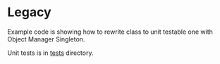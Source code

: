 Legacy
======

Example code is showing how to rewrite class to unit testable one with Object Manager Singleton.

Unit tests is in [tests](../../../tests/example/src/Legacy) directory.
